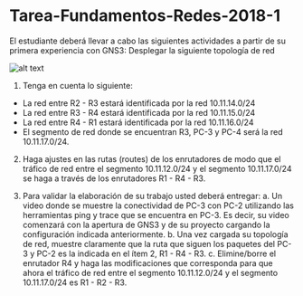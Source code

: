 # Tarea-Fundamentos-Redes-2018-1

El estudiante deberá llevar a cabo las siguientes actividades a partir de su primera experiencia con GNS3:
Desplegar la siguiente topología de red

![alt text](https://github.com/kevindm181998/Tarea-Fundamentos-Redes-2018-1/blob/master/tarea-redes.png)

1) Tenga en cuenta lo siguiente:
  * La red entre R2 - R3 estará identificada por la red 10.11.14.0/24
  * La red entre R3 - R4 estará identificada por la red 10.11.15.0/24
  * La red entre R4 - R1 estará identificada por la red 10.11.16.0/24
  * El segmento de red donde se encuentran R3, PC-3 y PC-4 será la red 10.11.17.0/24.

2) Haga ajustes en las rutas (routes) de los enrutadores de modo que el tráfico de red entre el segmento 10.11.12.0/24 y el segmento          10.11.17.0/24 se haga a través de los enrutadores R1 - R4 - R3.

3) Para validar la elaboración de su trabajo usted deberá entregar:
  a. Un video donde se muestre la conectividad de PC-3 con PC-2 utilizando las herramientas ping y trace que se encuentra en PC-3. Es          decir, su video comenzará con la apertura de GNS3 y de su proyecto cargando la configuración indicada anteriormente. 
  b. Una vez cargada su topología de red, muestre claramente que la ruta que siguen los paquetes del PC-3 y PC-2 es la indicada en el ítem      2, R1 - R4 - R3.
  c. Elimine/borre el enrutador R4 y haga las modificaciones que corresponda para que ahora el tráfico de red entre el segmento                10.11.12.0/24 y el segmento 10.11.17.0/24 es R1 - R2 - R3. 
